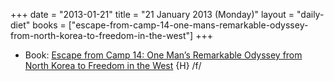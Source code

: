 +++
date = "2013-01-21"
title = "21 January 2013 (Monday)"
layout = "daily-diet"
books = ["escape-from-camp-14-one-mans-remarkable-odyssey-from-north-korea-to-freedom-in-the-west"]
+++

<ul>
<li class="entry books">Book: <a href="/books/escape-from-camp-14-one-mans-remarkable-odyssey-from-north-korea-to-freedom-in-the-west">Escape from Camp 14: One Man’s Remarkable Odyssey from North Korea to Freedom in the West</a> {H} /f/</li>
</ul>